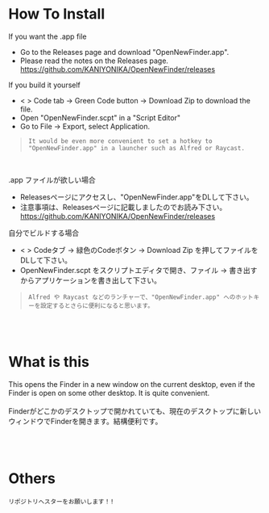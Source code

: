# How To Install

If you want the .app file  
- Go to the Releases page and download "OpenNewFinder.app".  
- Please read the notes on the Releases page.
https://github.com/KANIYONIKA/OpenNewFinder/releases

If you build it yourself  
- < > Code tab -> Green Code button -> Download Zip to download the file.  
- Open "OpenNewFinder.scpt" in a "Script Editor"
- Go to File -> Export, select Application.  

> `It would be even more convenient to set a hotkey to "OpenNewFinder.app" in a launcher such as Alfred or Raycast. `

<BR>

.app ファイルが欲しい場合  
- Releasesページにアクセスし、"OpenNewFinder.app"をDLして下さい。
- 注意事項は、Releasesページに記載しましたのでお読み下さい。
https://github.com/KANIYONIKA/OpenNewFinder/releases

自分でビルドする場合  
- < > Codeタブ -> 緑色のCodeボタン -> Download Zip を押してファイルをDLして下さい。  
- OpenNewFinder.scpt をスクリプトエディタで開き、ファイル -> 書き出す からアプリケーションを書き出して下さい。  


>`Alfred や Raycast などのランチャーで、"OpenNewFinder.app" へのホットキーを設定するとさらに便利になると思います。`

<BR>
<BR>

# What is this
This opens the Finder in a new window on the current desktop, even if the Finder is open on some other desktop. It is quite convenient.  
<BR>
Finderがどこかのデスクトップで開かれていても、現在のデスクトップに新しいウィンドウでFinderを開きます。結構便利です。  

<BR>
<BR>

# Others
`リポジトリへスターをお願いします！!`
